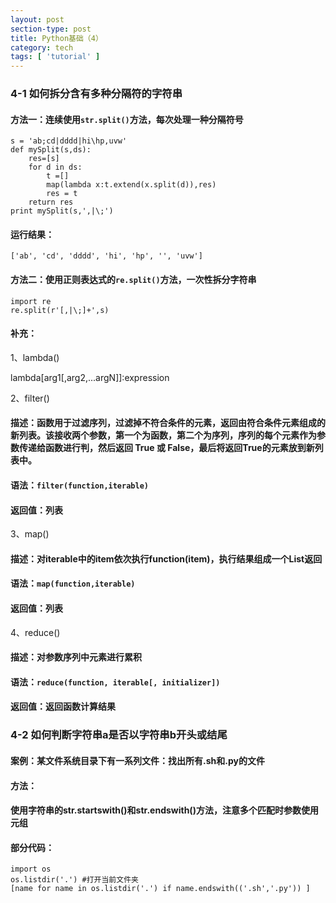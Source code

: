 ```yaml
---
layout: post
section-type: post
title: Python基础（4）
category: tech
tags: [ 'tutorial' ]
---
```


### 4-1 如何拆分含有多种分隔符的字符串

#### 方法一：连续使用```str.split()```方法，每次处理一种分隔符号
```
s = 'ab;cd|dddd|hi\hp,uvw'
def mySplit(s,ds):
    res=[s]
    for d in ds:
        t =[]
        map(lambda x:t.extend(x.split(d)),res)
        res = t
    return res
print mySplit(s,',|\;')
```
#### 运行结果：
```
['ab', 'cd', 'dddd', 'hi', 'hp', '', 'uvw']
```
#### 方法二：使用正则表达式的```re.split()```方法，一次性拆分字符串
```
import re
re.split(r'[,|\;]+',s)
```


#### 补充：
1、lambda()  

lambda[arg1[,arg2,...argN]]:expression  

2、filter()
#### 描述：函数用于过滤序列，过滤掉不符合条件的元素，返回由符合条件元素组成的新列表。该接收两个参数，第一个为函数，第二个为序列，序列的每个元素作为参数传递给函数进行判，然后返回 True 或 False，最后将返回True的元素放到新列表中。
#### 语法：```filter(function,iterable)``` 
#### 返回值：列表
3、map()
#### 描述：对iterable中的item依次执行function(item)，执行结果组成一个List返回
#### 语法：```map(function,iterable)```
#### 返回值：列表
4、reduce()
#### 描述：对参数序列中元素进行累积
#### 语法：```reduce(function, iterable[, initializer])```
#### 返回值：返回函数计算结果

### 4-2 如何判断字符串a是否以字符串b开头或结尾
#### 案例：某文件系统目录下有一系列文件：找出所有.sh和.py的文件
#### 方法：
#### 使用字符串的str.startswith()和str.endswith()方法，注意多个匹配时参数使用元组
#### 部分代码：
```
import os
os.listdir('.') #打开当前文件夹
[name for name in os.listdir('.') if name.endswith(('.sh','.py')) ]
```
